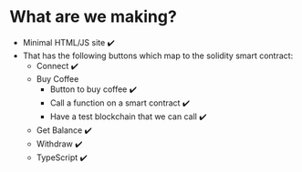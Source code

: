 # What are we making?
- Minimal HTML/JS site ✔️
- That has the following buttons which map to the solidity smart contract:
    - Connect ✔️
    - Buy Coffee
        - Button to buy coffee ✔️
        - Call a function on a smart contract ✔️
        - Have a test blockchain that we can call ✔️
    - Get Balance ✔️
    - Withdraw ✔️
    - TypeScript ✔️

